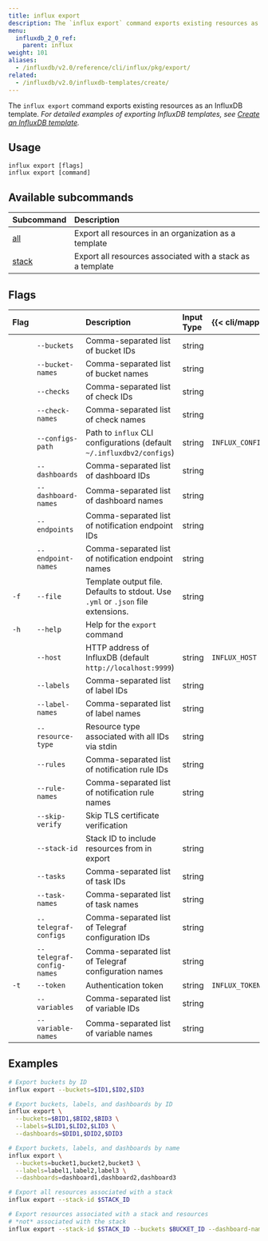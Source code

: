 ```yaml
---
title: influx export
description: The `influx export` command exports existing resources as an InfluxDB template.
menu:
  influxdb_2_0_ref:
    parent: influx
weight: 101
aliases:
  - /influxdb/v2.0/reference/cli/influx/pkg/export/
related:
  - /influxdb/v2.0/influxdb-templates/create/
---
```


The `influx export` command exports existing resources as an InfluxDB template.
_For detailed examples of exporting InfluxDB templates, see
[Create an InfluxDB template](/influxdb/v2.0/influxdb-templates/create/)._

## Usage

```
influx export [flags]
influx export [command]
```

## Available subcommands

| Subcommand                                        | Description                                                |
|:----------                                        |:-----------                                                |
| [all](/influxdb/v2.0/reference/cli/influx/export/all/)     | Export all resources in an organization as a template      |
| [stack](/influxdb/v2.0/reference/cli/influx/export/stack/) | Export all resources associated with a stack as a template |

## Flags

| Flag |                           | Description                                                                      | Input Type | {{< cli/mapped >}}   |
|:---- |:---                       |:-----------                                                                      |:---------- |:------------------   |
|      | `--buckets`               | Comma-separated list of bucket IDs                                               | string     |                      |
|      | `--bucket-names`          | Comma-separated list of bucket names                                             | string     |                      |
|      | `--checks`                | Comma-separated list of check IDs                                                | string     |                      |
|      | `--check-names`           | Comma-separated list of check names                                              | string     |                      |
|      | `--configs-path`          | Path to `influx` CLI configurations (default `~/.influxdbv2/configs`)            | string     |`INFLUX_CONFIGS_PATH` |
|      | `--dashboards`            | Comma-separated list of dashboard IDs                                            | string     |                      |
|      | `--dashboard-names`       | Comma-separated list of dashboard names                                          | string     |                      |
|      | `--endpoints`             | Comma-separated list of notification endpoint IDs                                | string     |                      |
|      | `--endpoint-names`        | Comma-separated list of notification endpoint names                              | string     |                      |
| `-f` | `--file`                  | Template output file. Defaults to stdout. Use `.yml` or `.json` file extensions. | string     |                      |
| `-h` | `--help`                  | Help for the `export` command                                                    |            |                      |
|      | `--host`                  | HTTP address of InfluxDB (default `http://localhost:9999`)                       | string     | `INFLUX_HOST`        |
|      | `--labels`                | Comma-separated list of label IDs                                                | string     |                      |
|      | `--label-names`           | Comma-separated list of label names                                              | string     |                      |
|      | `--resource-type`         | Resource type associated with all IDs via stdin                                  | string     |                      |
|      | `--rules`                 | Comma-separated list of notification rule IDs                                    | string     |                      |
|      | `--rule-names`            | Comma-separated list of notification rule names                                  | string     |                      |
|      | `--skip-verify`           | Skip TLS certificate verification                                                |            |                      |
|      | `--stack-id`              | Stack ID to include resources from in export                                     | string     |                      |
|      | `--tasks`                 | Comma-separated list of task IDs                                                 | string     |                      |
|      | `--task-names`            | Comma-separated list of task names                                               | string     |                      |
|      | `--telegraf-configs`      | Comma-separated list of Telegraf configuration IDs                               | string     |                      |
|      | `--telegraf-config-names` | Comma-separated list of Telegraf configuration names                             | string     |                      |
| `-t` | `--token`                 | Authentication token                                                             | string     | `INFLUX_TOKEN`       |
|      | `--variables`             | Comma-separated list of variable IDs                                             | string     |                      |
|      | `--variable-names`        | Comma-separated list of variable names                                           | string     |                      |

## Examples
```sh
# Export buckets by ID
influx export --buckets=$ID1,$ID2,$ID3

# Export buckets, labels, and dashboards by ID
influx export \
  --buckets=$BID1,$BID2,$BID3 \
  --labels=$LID1,$LID2,$LID3 \
  --dashboards=$DID1,$DID2,$DID3

# Export buckets, labels, and dashboards by name
influx export \
  --buckets=bucket1,bucket2,bucket3 \
  --labels=label1,label2,label3 \
  --dashboards=dashboard1,dashboard2,dashboard3

# Export all resources associated with a stack
influx export --stack-id $STACK_ID

# Export resources associated with a stack and resources
# *not* associated with the stack
influx export --stack-id $STACK_ID --buckets $BUCKET_ID --dashboard-names bucket1
```
